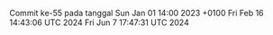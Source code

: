 Commit ke-55 pada tanggal Sun Jan 01 14:00 2023 +0100
Fri Feb 16 14:43:06 UTC 2024
Fri Jun  7 17:47:31 UTC 2024

